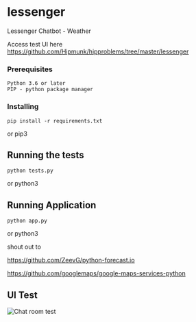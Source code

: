 
# lessenger

Lessenger Chatbot - Weather

Access test UI here https://github.com/Hipmunk/hipproblems/tree/master/lessenger

### Prerequisites

```
Python 3.6 or later
PIP - python package manager
```

### Installing

```
pip install -r requirements.txt
```

or pip3

## Running the tests

```
python tests.py
```
or python3

## Running Application

```
python app.py
```
or python3

shout out to 

https://github.com/ZeevG/python-forecast.io

https://github.com/googlemaps/google-maps-services-python

## UI Test 

![Chat room test](https://i.imgur.com/vq4l4l6.png)

